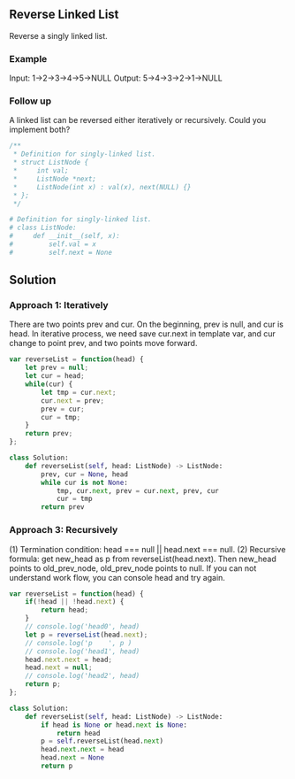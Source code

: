 ## Reverse Linked List

Reverse a singly linked list.

### Example

Input: 1->2->3->4->5->NULL
Output: 5->4->3->2->1->NULL

### Follow up

A linked list can be reversed either iteratively or recursively. Could you implement both?

```js
/**
 * Definition for singly-linked list.
 * struct ListNode {
 *     int val;
 *     ListNode *next;
 *     ListNode(int x) : val(x), next(NULL) {}
 * };
 */
```
```py
# Definition for singly-linked list.
# class ListNode:
#     def __init__(self, x):
#         self.val = x
#         self.next = None
```

## Solution

### Approach 1: Iteratively

There are two points prev and cur. On the beginning, prev is null, and cur is head. 
In iterative process, we need save cur.next in template var, and cur change to point prev, and two points move forward. 

```js
var reverseList = function(head) {
    let prev = null;
    let cur = head;
    while(cur) {
        let tmp = cur.next;
        cur.next = prev;
        prev = cur;
        cur = tmp;
    }
    return prev;
};
```

```py
class Solution:
    def reverseList(self, head: ListNode) -> ListNode:
        prev, cur = None, head
        while cur is not None:
            tmp, cur.next, prev = cur.next, prev, cur
            cur = tmp
        return prev
```

### Approach 3: Recursively

(1) Termination condition: head === null || head.next === null.
(2) Recursive formula:  get new_head as p from reverseList(head.next). Then new_head points to old_prev_node, old_prev_node points to null.
If you can not understand work flow, you can console head and try again.

```js
var reverseList = function(head) {
    if(!head || !head.next) {
        return head;
    }
    // console.log('head0', head)
    let p = reverseList(head.next);
    // console.log('p    ', p )
    // console.log('head1', head)
    head.next.next = head;
    head.next = null;
    // console.log('head2', head)
    return p;
};
```

```py
class Solution:
    def reverseList(self, head: ListNode) -> ListNode:
        if head is None or head.next is None:
            return head
        p = self.reverseList(head.next)
        head.next.next = head
        head.next = None
        return p
```


